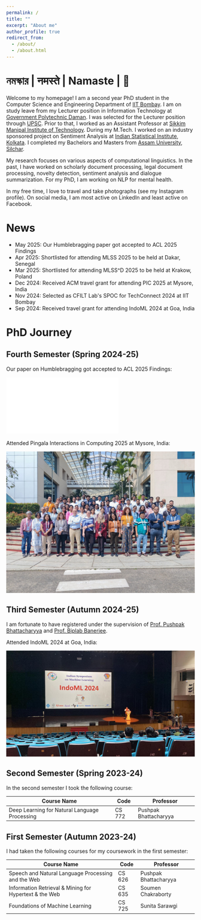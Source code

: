 ```yaml
---
permalink: /
title: ""
excerpt: "About me"
author_profile: true
redirect_from: 
  - /about/
  - /about.html
---
```


# নমস্কার | नमस्ते | Namaste | 🙏

Welcome to my homepage! I am a second year PhD student in the Computer Science and Engineering Department of [IIT Bombay](https://www.iitb.ac.in/). I am on study leave from my Lecturer position in Information Technology at [Government Polytechnic Daman](https://gpdaman.in/). I was selected for the Lecturer position through [UPSC](https://www.upsc.gov.in/). Prior to that, I worked as an Assistant Professor at [Sikkim Manipal Institute of Technology](https://smu.edu.in/smit.html/). During my M.Tech. I worked on an industry sponsored project on Sentiment Analysis at [Indian Statistical Institute, Kolkata](https://www.isical.ac.in/). I completed my Bachelors and Masters from [Assam University, Silchar](http://www.aus.ac.in/).

My research focuses on various aspects of computational linguistics. In the past, I have worked on scholarly document processing, legal document processing, novelty detection, sentiment analysis and dialogue summarization. For my PhD, I am working on NLP for mental health.

In my free time, I love to travel and take photographs (see my Instagram profile). On social media, I am most active on LinkedIn and least active on Facebook.



# News
- May 2025: Our Humblebragging paper got accepted to ACL 2025 Findings
- Apr 2025: Shortlisted for attending MLSS 2025 to be held at Dakar, Senegal
- Mar 2025: Shortlisted for attending MLSS^D 2025 to be held at Krakow, Poland
- Dec 2024: Received ACM travel grant for attending PIC 2025 at Mysore, India
- Nov 2024: Selected as CFILT Lab's SPOC for TechConnect 2024 at IIT Bombay
- Sep 2024: Received travel grant for attending IndoML 2024 at Goa, India



# PhD Journey
## Fourth Semester (Spring 2024-25)

Our paper on Humblebragging got accepted to ACL 2025 Findings:

![HB](../images/humblebragging.pdf)

Attended Pingala Interactions in Computing 2025 at Mysore, India:

![PIC 2025](images/PIC25.jpeg)

## Third Semester (Autumn 2024-25)

I am fortunate to have registered under the supervision of [Prof. Pushpak Bhattacharyya](https://www.cse.iitb.ac.in/~pb/) and [Prof. Biplab Banerjee](https://biplab-banerjee.github.io/).

Attended IndoML 2024 at Goa, India:

![IndoML 2024](images/IndoML.jpeg)


## Second Semester (Spring 2023-24)

In the second semester I took the following course:

| Course Name                                            | Code        | Professor                   |
| --------------------------------------------------     | ----------- | ----------------------------|
| Deep Learning for Natural Language Processing          | CS 772      | Pushpak Bhattacharyya       |


## First Semester (Autumn 2023-24)

I had taken the following courses for my coursework in the first semester:

| Course Name                                            | Code        | Professor                   |
| --------------------------------------------------     | ----------- | ----------------------------|
| Speech and Natural Language Processing and the Web     | CS 626      | Pushpak Bhattacharyya       |
| Information Retrieval & Mining for Hypertext & the Web | CS 635      | Soumen Chakraborty          |
| Foundations of Machine Learning                        | CS 725      | Sunita Sarawgi              |


